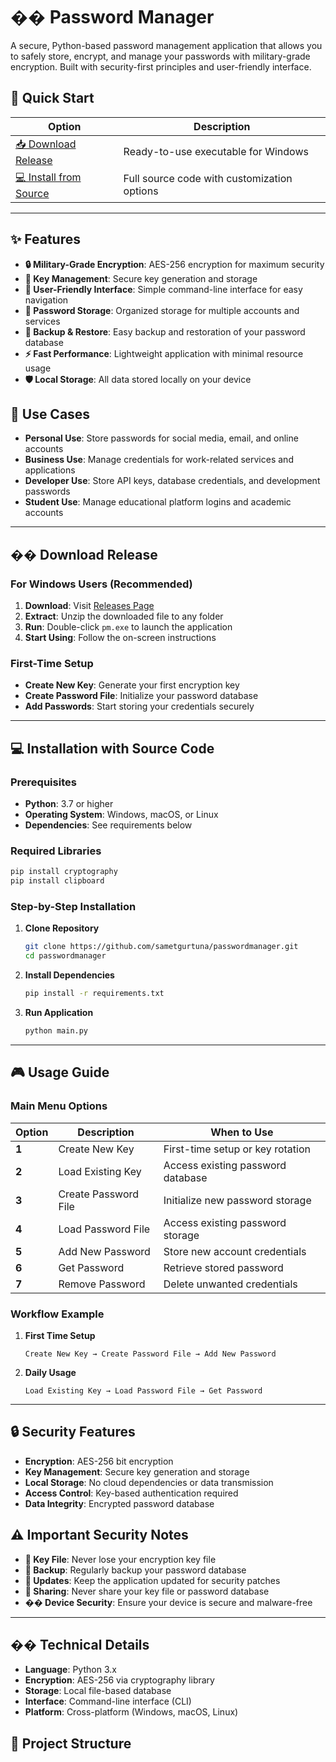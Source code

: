 # �� Password Manager

A secure, Python-based password management application that allows you to safely store, encrypt, and manage your passwords with military-grade encryption. Built with security-first principles and user-friendly interface.

## 🚀 Quick Start

| Option | Description |
|--------|-------------|
| [📥 Download Release](#download-release) | Ready-to-use executable for Windows |
| [💻 Install from Source](#installation-with-source-code) | Full source code with customization options |

---

## ✨ Features

- **🔒 Military-Grade Encryption**: AES-256 encryption for maximum security
- **🔑 Key Management**: Secure key generation and storage
- **📱 User-Friendly Interface**: Simple command-line interface for easy navigation
- **💾 Password Storage**: Organized storage for multiple accounts and services
- **🔄 Backup & Restore**: Easy backup and restoration of your password database
- **⚡ Fast Performance**: Lightweight application with minimal resource usage
- **🛡️ Local Storage**: All data stored locally on your device

## 🎯 Use Cases

- **Personal Use**: Store passwords for social media, email, and online accounts
- **Business Use**: Manage credentials for work-related services and applications
- **Developer Use**: Store API keys, database credentials, and development passwords
- **Student Use**: Manage educational platform logins and academic accounts

---

## �� Download Release

### For Windows Users (Recommended)

1. **Download**: Visit [Releases Page](https://github.com/sametgurtuna/passwordmanager/releases)
2. **Extract**: Unzip the downloaded file to any folder
3. **Run**: Double-click `pm.exe` to launch the application
4. **Start Using**: Follow the on-screen instructions

### First-Time Setup
- **Create New Key**: Generate your first encryption key
- **Create Password File**: Initialize your password database
- **Add Passwords**: Start storing your credentials securely

---

## 💻 Installation with Source Code

### Prerequisites

- **Python**: 3.7 or higher
- **Operating System**: Windows, macOS, or Linux
- **Dependencies**: See requirements below

### Required Libraries

```bash
pip install cryptography
pip install clipboard
```

### Step-by-Step Installation

1. **Clone Repository**
   ```bash
   git clone https://github.com/sametgurtuna/passwordmanager.git
   cd passwordmanager
   ```

2. **Install Dependencies**
   ```bash
   pip install -r requirements.txt
   ```

3. **Run Application**
   ```bash
   python main.py
   ```

---

## 🎮 Usage Guide

### Main Menu Options

| Option | Description | When to Use |
|--------|-------------|-------------|
| **1** | Create New Key | First-time setup or key rotation |
| **2** | Load Existing Key | Access existing password database |
| **3** | Create Password File | Initialize new password storage |
| **4** | Load Password File | Access existing password storage |
| **5** | Add New Password | Store new account credentials |
| **6** | Get Password | Retrieve stored password |
| **7** | Remove Password | Delete unwanted credentials |

### Workflow Example

1. **First Time Setup**
   ```
   Create New Key → Create Password File → Add New Password
   ```

2. **Daily Usage**
   ```
   Load Existing Key → Load Password File → Get Password
   ```

---

## 🔒 Security Features

- **Encryption**: AES-256 bit encryption
- **Key Management**: Secure key generation and storage
- **Local Storage**: No cloud dependencies or data transmission
- **Access Control**: Key-based authentication required
- **Data Integrity**: Encrypted password database

## ⚠️ Important Security Notes

- **🔑 Key File**: Never lose your encryption key file
- **💾 Backup**: Regularly backup your password database
- **🔄 Updates**: Keep the application updated for security patches
- **🚫 Sharing**: Never share your key file or password database
- **�� Device Security**: Ensure your device is secure and malware-free

---

## ��️ Technical Details

- **Language**: Python 3.x
- **Encryption**: AES-256 via cryptography library
- **Storage**: Local file-based database
- **Interface**: Command-line interface (CLI)
- **Platform**: Cross-platform (Windows, macOS, Linux)

## 📁 Project Structure
